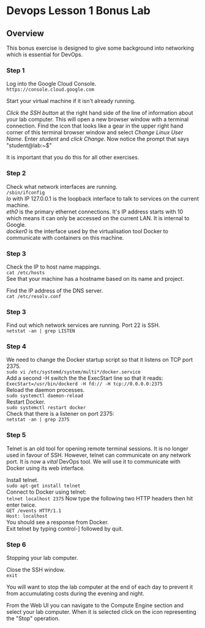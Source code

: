 # Devops Lesson 1 Bonus Lab

## Overview

This bonus exercise is designed to give some background into networking which is essential for DevOps.


### Step 1

Log into the Google Cloud Console.  
`https://console.cloud.google.com`  

Start your virtual machine if it isn't already running.

_Click the SSH button_ at the right hand side of the line of information about your lab computer.
This will open a new browser window with a terminal connection. Find the icon that looks like a gear
in the upper right hand corner of this terminal browser window and select _Change Linux User Name_.
Enter _student_ and _click Change_. Now notice the prompt that says "student@lab:~$"

It is important that you do this for all other exercises.

### Step 2

Check what network interfaces are running.  
`/sbin/ifconfig`  
_lo_ with IP 127.0.0.1 is the loopback interface to talk to services on the current machine.  
_eth0_ is the primary ethernet connections. It's IP address starts with 10 which means it can only be accessed on the current LAN. It is internal to Google.  
_docker0_ is the interface used by the virtualisation tool Docker to communicate with
containers on this machine.  

### Step 3

Check the IP to host name mappings.  
`cat /etc/hosts`  
See that your machine has a hostname based on its name and project.  

Find the IP address of the DNS server.  
`cat /etc/resolv.conf`  

### Step 3

Find out which network services are running. Port 22 is SSH.  
`netstat -an | grep LISTEN`  

### Step 4

We need to change the Docker startup script so that it listens on TCP port
2375.  
`sudo vi /etc/systemd/system/multi*/docker.service`  
Add a second -H switch the the ExecStart line so that it reads:  
`ExecStart=/usr/bin/dockerd -H fd:// -H tcp://0.0.0.0:2375`  
Reload the daemon processes.  
`sudo systemctl daemon-reload`  
Restart Docker.  
`sudo systemctl restart docker`  
Check that there is a listener on port 2375:  
`netstat -an | grep 2375`  

### Step 5

Telnet is an old tool for opening remote terminal sessions. It is no longer used in
favour of SSH. However, telnet can communicate on any network port. It is now a _vital_
DevOps tool. We will use it to communicate with Docker using its web interface.

Install telnet.  
`sudo apt-get install telnet`  
Connect to Docker using telnet:  
`telnet localhost 2375` 
Now type the following two HTTP headers then hit enter twice.  
`GET /events HTTP/1.1`  
`Host: localhost`  
You should see a response from Docker.  
Exit telnet by typing control-] followed by quit.  


### Step 6

Stopping your lab computer.

Close the SSH window.  
`exit`

You will want to stop the lab computer at the end of each day to prevent it from accumulating costs during the evening and night.

From the Web UI you can navigate to the Compute Engine section and select your lab computer. When it is selected click on the icon representing the "Stop" operation.


